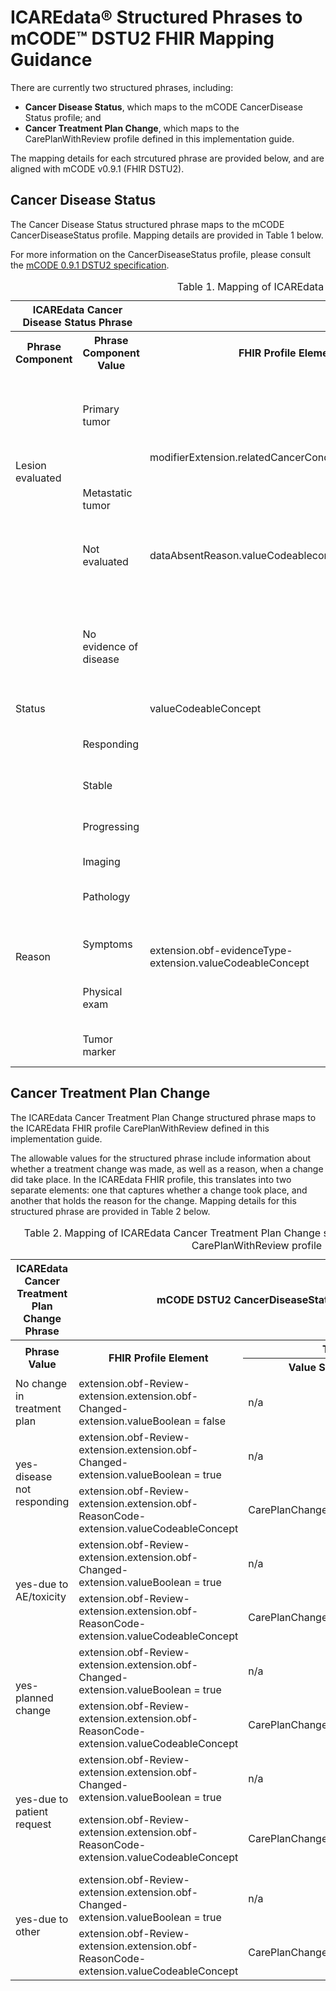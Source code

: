 <div xmlns="http://www.w3.org/1999/xhtml" xmlns:xsi="http://www.w3.org/2001/XMLSchema-instance" xsi:schemaLocation="http://hl7.org/fhir ../../input-cache/schemas-r5/fhir-single.xsd">

<h1>ICAREdata&reg; Structured Phrases to mCODE&trade; DSTU2 FHIR Mapping Guidance</h1>

<p>There are currently two structured phrases, including:</p>
    <ul>
      <li><strong>Cancer Disease Status</strong>, which maps to the mCODE CancerDisease Status profile; and</li>
      <li><strong>Cancer Treatment Plan Change</strong>, which maps to the CarePlanWithReview profile defined in this implementation guide.</li>
    </ul>
<p>The mapping details for each strcutured phrase are provided below, and are aligned with mCODE v0.9.1 (FHIR DSTU2).</p>

<h2>Cancer Disease Status</h2>

  <p>The Cancer Disease Status structured phrase maps to the mCODE CancerDiseaseStatus profile. Mapping details are provided in Table 1 below. </p>
  <p>For more information on the CancerDiseaseStatus profile, please consult the <a href="http://standardhealthrecord.org/guides/mcode/" target="_blank">mCODE 0.9.1 DSTU2 specification</a>.</p>

<table class="tg">
  <caption>Table 1. Mapping of ICAREdata Cancer Disease Status structured phrase to the mCODE CancerDiseaseStatus profile</caption>
  <tr>
    <th class="tg-bold" colspan="2">ICAREdata Cancer Disease Status Phrase</th>
    <th class="tg-bold" colspan="5">mCODE DSTU2 CancerDiseaseStatus Profile Mapping</th>
  </tr>
  <tr>
    <th class="tg-bold" rowspan="2">Phrase Component</td>
    <th class="tg-bold" rowspan="2">Phrase Component Value</td>
    <th class="tg-bold" rowspan="2">FHIR Profile Element</td>
    <th class="tg-bold" colspan="3">Terminology Binding</td>
    <th class="tg-bold" rowspan="2">Notes</td>
  </tr>
  <tr>
    <th class="tg-bold">Value Set</td>
    <th class="tg-bold">Code</td>
    <th class="tg-bold">Description</td>
  </tr>
  <tr>
    <td class="tg-bold" rowspan="3">Lesion evaluated</td>
    <td class="tg-bold">Primary tumor</td>
    <td class="tg-altbck" rowspan="2"><p>modifierExtension.relatedCancerCondition.ValueReference</p><p></p></td>
    <td colspan ="3">n/a</td>
    <td class="tg-altbck"><p>This element should reference an <Condition> resource compliant with the </Condition>the <code>PrimaryCancerCondition</code> mCODE profile.</p></td>
  </tr>
  <tr>
      <td class="tg-bold">Metastatic tumor</td>
      <td colspan="3">n/a</td>
      <td class="tg-altbck"><p><p>This element should reference an <Condition> resource compliant with the </Condition>the <code>SecondaryCancerCondition</code> mCODE profile.</p></td>
  </tr>
  <tr>
      <td class="tg-bold">Not evaluated</td>
      <td class="tg-altbck">dataAbsentReason.valueCodeableconcept</td>
      <td>Observation Value Absent Reason</td>
      <td><code>not-asked</code></td>
      <td>Not Asked</td>
      <td class="tg-altbck"></td>
  </tr>
  <tr>
      <td class="tg-bold" rowspan="4">Status</td>
      <td class="tg-bold">No evidence of disease</td>
      <td class="tg-altbck" rowspan="4">valueCodeableConcept</td>
      <td rowspan="4">ConditionStatusTrendVS</td>
      <td><code>260415000</code></td>
      <td>In full remission (qualifier value). Use this term for expressing NED (no evidence of<br>disease), condition resolved, or full remission.</td>
      <td class="tg-altbck"></td>
  </tr>
  <tr>
      <td class="tg-bold">Responding</td>
      <td><code>385633008</code></td>
      <td>Improving (qualifier value)</td>
      <td class="tg-altbck"></td>
  </tr>
  <tr>
      <td class="tg-bold">Stable</td>
      <td><code>58158008</code></td>
      <td>Stable (qualifier value)</td>
      <td class="tg-altbck"></td>
  </tr>
  <tr>
      <td class="tg-bold">Progressing</td>
      <td><code>230993007</code></td>
      <td>Worsening (qualifier value)</td>
      <td class="tg-altbck"></td>
  </tr>
  <tr>
      <td class="tg-bold" rowspan="5">Reason</td>
      <td class="tg-bold">Imaging</td>
      <td class="tg-altbck" rowspan="5">extension.obf-evidenceType-extension.valueCodeableConcept</td>
      <td rowspan="5">CancerDiseaseStatusEvidenceTypeVS</td>
      <td><code>363679005</code></td>
      <td>Imaging (procedure)</td>
      <td class="tg-altbck"></td>
  </tr>
  <tr>
      <td class="tg-bold">Pathology</td>
      <td><code>252416005</code></td>
      <td>Histopathology test (procedure)</td>
      <td class="tg-altbck"></td>
  </tr>
  <tr>
      <td class="tg-bold">Symptoms</td>
      <td><code>711015009</code></td>
      <td>Assessment of symptom control (procedure)</td>
      <td class="tg-altbck"></td>
  </tr>
  <tr>
      <td class="tg-bold">Physical exam</td>
      <td><code>5880005</code></td>
      <td>Physical examination procedure (procedure)</td>
      <td class="tg-altbck"></td>
  </tr>
  <tr>
      <td class="tg-bold">Tumor marker</td>
      <td><code>250724005</code></td>
      <td>Tumor marker measurement (procedure)</td>
      <td class="tg-altbck"></td>
  </tr>
</table>

<h2>Cancer Treatment Plan Change</h2>

<p>The ICAREdata Cancer Treatment Plan Change structured phrase maps to the ICAREdata FHIR profile CarePlanWithReview defined in this implementation guide.</p>

<p>The allowable values for the structured phrase include information about whether a treatment change was made, as well as a reason, when a change did take place. In the ICAREdata FHIR profile, this translates into two separate elements: one that captures whether a change took place, and another that holds the reason for the change. Mapping details for this structured phrase are provided in Table 2 below.</p>

<table class="tg">
    <caption>Table 2. Mapping of ICAREdata Cancer Treatment Plan Change structured phrase to the ICAREdata CarePlanWithReview profile</caption>
  <tr>
    <th class="tg-bold">ICAREdata Cancer Treatment Plan Change Phrase</th>
    <th class="tg-bold" colspan="5">mCODE DSTU2 CancerDiseaseStatus Profile Mapping</th>
  </tr>
  <tr>
    <th class="tg-bold" rowspan="2">Phrase Value</td>
    <th class="tg-bold" rowspan="2">FHIR Profile Element</td>
    <th class="tg-bold" colspan="3">Terminology Binding</td>
  </tr>
  <tr>
    <th class="tg-bold">Value Set</td>
    <th class="tg-bold">Code</td>
    <th class="tg-bold">Description</td>
  </tr>
  <tr>
    <td class="tg-bold">No change in treatment plan</td>
    <td class="tg-altbck">extension.obf-Review-extension.extension.obf-Changed-extension.valueBoolean = false</td>
    <td colspan ="3">n/a</td>
  </tr>
  <tr>
      <td class="tg-bold" rowspan="2">yes-disease not responding</td>
      <td class="tg-altbck">extension.obf-Review-extension.extension.obf-Changed-extension.valueBoolean = true</td>
      <td colspan ="3">n/a</td>
    </tr>
  <tr>
    <td class="tg-altbck">extension.obf-Review-extension.extension.obf-ReasonCode-extension.valueCodeableConcept</td>
    <td>CarePlanChangeReasonVS</td>
    <td><code>266721009</code></td>
    <td>Absent response to treatment (situation)</td>
  </tr>
  <tr>
      <td class="tg-bold" rowspan="2">yes-due to AE/toxicity</td>
      <td class="tg-altbck">extension.obf-Review-extension.extension.obf-Changed-extension.valueBoolean = true</td>
      <td colspan ="3">n/a</td>
    </tr>
  <tr>
    <td class="tg-altbck">extension.obf-Review-extension.extension.obf-ReasonCode-extension.valueCodeableConcept</td>
    <td>CarePlanChangeReasonVS</td>
    <td><code>281647001</code></td>
    <td>Adverse reaction (disorder)</td>
  </tr>
  <tr>
      <td class="tg-bold" rowspan="2">yes-planned change</td>
      <td class="tg-altbck">extension.obf-Review-extension.extension.obf-Changed-extension.valueBoolean = true</td>
      <td colspan ="3">n/a</td>
    </tr>
  <tr>
    <td class="tg-altbck">extension.obf-Review-extension.extension.obf-ReasonCode-extension.valueCodeableConcept</td>
    <td>CarePlanChangeReasonVS</td>
    <td><code>405613005</code></td>
    <td>Planned Procedure (situation)</td>
  </tr>
  <tr>
      <td class="tg-bold" rowspan="2">yes-due to patient request</td>
      <td class="tg-altbck">extension.obf-Review-extension.extension.obf-Changed-extension.valueBoolean = true</td>
      <td colspan ="3">n/a</td>
    </tr>
  <tr>
    <td class="tg-altbck">extension.obf-Review-extension.extension.obf-ReasonCode-extension.valueCodeableConcept</td>
    <td>CarePlanChangeReasonVS</td>
    <td><code>182890002</code></td>
    <td>Patient requests alternative treatment (finding)</td>
  </tr>
  <tr>
      <td class="tg-bold" rowspan="2">yes-due to other</td>
      <td class="tg-altbck">extension.obf-Review-extension.extension.obf-Changed-extension.valueBoolean = true</td>
      <td colspan ="3">n/a</td>
    </tr>
  <tr>
    <td class="tg-altbck">extension.obf-Review-extension.extension.obf-ReasonCode-extension.valueCodeableConcept</td>
    <td>CarePlanChangeReasonVS</td>
    <td><code>74964007</code></td>
    <td>Other (qualifier value)</td>
  </tr>
</table>

</div>